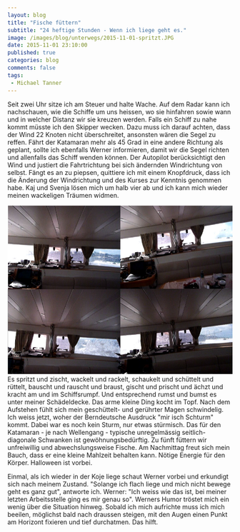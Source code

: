 ```yaml
---
layout: blog
title: "Fische füttern"
subtitle: "24 heftige Stunden - Wenn ich liege geht es."
image: /images/blog/unterwegs/2015-11-01-spritzt.JPG
date: 2015-11-01 23:10:00
published: true
categories: blog
comments: false
tags:
 - Michael Tanner
---
```

Seit zwei Uhr sitze ich am Steuer und halte Wache. Auf dem Radar kann ich nachschauen, wie die Schiffe um uns heissen, wo sie hinfahren sowie wann und in welcher Distanz wir sie kreuzen werden. Falls ein Schiff zu nahe kommt müsste ich den Skipper wecken. Dazu muss ich darauf achten, dass der Wind 22 Knoten nicht überschreitet, ansonsten wären die Segel zu reffen. Fährt der Katamaran mehr als 45 Grad in eine andere Richtung als geplant, sollte ich ebenfalls Werner informieren, damit wir die Segel richten und allenfalls das Schiff wenden können. Der Autopilot berücksichtigt den Wind und justiert die Fahrtrichtung bei sich ändernden Windrichtung von selbst. Fängt es an zu piepsen, quittiere ich mit einem Knopfdruck, dass ich die Änderung der Windrichtung und des Kurses zur Kenntnis genommen habe. Kaj und Svenja lösen mich um halb vier ab und ich kann mich wieder meinen wackeligen Träumen widmen.

<img title="Es schaukelt und spritzt" src="/images/blog/unterwegs/2015-11-01-schaukeln.JPG"> Es spritzt und zischt, wackelt und rackelt, schaukelt und schüttelt und rüttelt, bauscht und rauscht und braust, gischt und prischt und ächzt und kracht am und im Schiffsrumpf. Und entsprechend rumst und bumst es unter meiner Schädeldecke. Das arme kleine Ding kocht im Topf. Nach dem Aufstehen fühlt sich mein geschüttelt- und gerührter Magen schwindelig. Ich weiss jetzt, woher der Berndeutsche Ausdruck "mir isch Schturm" kommt. Dabei war es noch kein Sturm, nur etwas stürmisch. Das für den Katamaran - je nach Wellengang - typische unregelmässig seitlich-diagonale Schwanken ist gewöhnungsbedürftig. Zu fünft füttern wir unfreiwillig und abwechslungsweise Fische. Am Nachmittag freut sich mein Bauch, dass er eine kleine Mahlzeit behalten kann. Nötige Energie für den Körper. Halloween ist vorbei.

Einmal, als ich wieder in der Koje liege schaut Werner vorbei und erkundigt sich nach meinem Zustand. "Solange ich flach liege und mich nicht bewege geht es ganz gut", antworte ich. Werner: "Ich weiss wie das ist, bei meiner letzten Arbeitsstelle ging es mir genau so". Werners Humor tröstet mich ein wenig über die Situation hinweg. Sobald ich mich aufrichte muss ich mich beeilen, möglichst bald nach draussen steigen, mit den Augen einen Punkt am Horizont fixieren und tief durchatmen. Das hilft.
